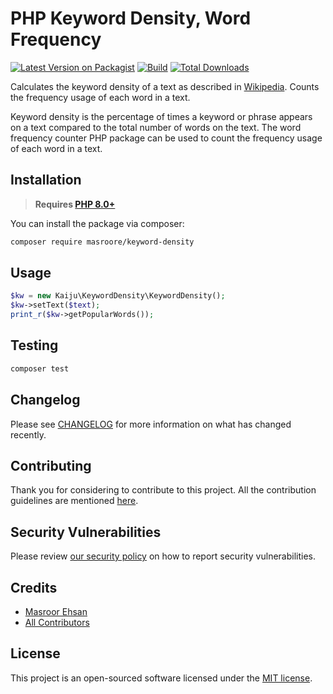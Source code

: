 # PHP Keyword Density, Word Frequency

[![Latest Version on Packagist](https://img.shields.io/packagist/v/amara/keyword-density.svg?style=flat-square)](https://packagist.org/packages/amara/keyword-density)
[![Build](https://github.com/AmaraLiving/php-keyword-density/actions/workflows/ci-build.yml/badge.svg)](https://github.com/AmaraLiving/php-keyword-density/actions/workflows/ci-build.yml)
[![Total Downloads](https://img.shields.io/packagist/dt/amara/keyword-density.svg?style=flat-square)](https://packagist.org/packages/amara/keyword-density)

Calculates the keyword density of a text as described in [Wikipedia](https://en.wikipedia.org/wiki/Keyword_density). Counts the frequency usage of each word in a text.

Keyword density is the percentage of times a keyword or phrase appears on a text compared to the total number of words on the text. The word frequency counter PHP package can be used to count the frequency usage of each word in a text.

## Installation

> **Requires [PHP 8.0+](https://php.net/releases/)**

You can install the package via composer:

```bash
composer require masroore/keyword-density
```

## Usage

```php
$kw = new Kaiju\KeywordDensity\KeywordDensity();
$kw->setText($text);
print_r($kw->getPopularWords());
```

## Testing

```bash
composer test
```

## Changelog

Please see [CHANGELOG](CHANGELOG.md) for more information on what has changed recently.

## Contributing

Thank you for considering to contribute to this project. All the contribution guidelines are
mentioned [here](CONTRIBUTING.md).

## Security Vulnerabilities

Please review [our security policy](../../security/policy) on how to report security vulnerabilities.

## Credits

- [Masroor Ehsan](https://github.com/masroore)
- [All Contributors](../../contributors)

## License

This project is an open-sourced software licensed under the [MIT license](LICENSE.md).
